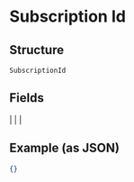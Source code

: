 
# Subscription Id

## Structure

`SubscriptionId`

## Fields

|  |
| 

## Example (as JSON)

```json
{}
```


